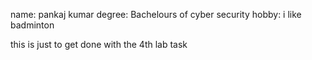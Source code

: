 name: pankaj kumar
degree: Bachelours of cyber security
hobby: i like badminton

this is just to get done with the 4th lab task 
